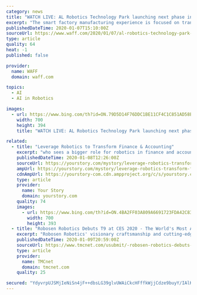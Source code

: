 ```yaml
---
category: news
title: "WATCH LIVE: AL Robotics Technology Park launching next phase in robotics training"
excerpt: "The smart factory manufacturing experience is focused on transformative technical areas including: automation & robotics, cybersecurity, artificial intelligence, augmented reality, virtual reality, data analytics, and 3D printing. “In our constant mission to stay ahead of the demands of the ever-changing manufacturing world, we needed to ..."
publishedDateTime: 2020-01-07T15:10:00Z
sourceUrl: https://www.waff.com/2020/01/07/al-robotics-technology-park-launching-next-phase-robotics-training/
type: article
quality: 64
heat: -1
published: false

provider:
  name: WAFF
  domain: waff.com

topics:
  - AI
  - AI in Robotics

images:
  - url: https://www.bing.com/th?id=ON.79D5D14F76DDC1BE11CF4C1C851AD58E
    width: 700
    height: 394
    title: "WATCH LIVE: AL Robotics Technology Park launching next phase in robotics training"

related:
  - title: "Leverage Robotics to Transform Finance & Accounting"
    excerpt: "who sees a bigger role for robotics in finance and accounting said, “To improve data standards and quality, RPA is an efficient and affordable digital initiative, which will lay the foundations for more advanced cognitive technologies such as artificial intelligence (AI).” Adopting RPA in finance and accounting will turn out to be a ..."
    publishedDateTime: 2020-01-08T12:26:00Z
    sourceUrl: https://yourstory.com/mystory/leverage-robotics-transform-finance-accounting
    ampUrl: https://yourstory.com/mystory/leverage-robotics-transform-finance-accounting/amp
    cdnAmpUrl: https://yourstory-com.cdn.ampproject.org/c/s/yourstory.com/mystory/leverage-robotics-transform-finance-accounting/amp
    type: article
    provider:
      name: Your Story
      domain: yourstory.com
    quality: 74
    images:
      - url: https://www.bing.com/th?id=ON.4BA2FF03A809A6691723FDA42C833AFC
        width: 700
        height: 393
  - title: "Robosen Robotics Debuts T9 at CES 2020 - The World's Most Advanced and Programmable Robot"
    excerpt: "Robosen Robotics' visionary craftsmanship and cutting-edge technology in artificial joint driving algorithms and digital electric drive technology, provide T9's artificial intelligence (AI) - Easy to remember voice commands, complex animations completed with precision control, captivating dance performances and innovative stunts. These ..."
    publishedDateTime: 2020-01-09T20:59:00Z
    sourceUrl: https://www.tmcnet.com/usubmit/-robosen-robotics-debuts-t9-ces-2020-worlds-most-/2020/01/09/9079372.htm
    type: article
    provider:
      name: TMCnet
      domain: tmcnet.com
    quality: 25

secured: "YdyvrpUJSMjIeNiSn4jF++dbsLG39glvUWAiCkcHFffkWjjCdze9buyY/IAlK5aQbZIxYw9eOfwDxkRltF6YJenFVXD7piCKLPOp6lcf51xV4cFeGn88Rf2hO0w5EJharIZVoFjU6MqvfVVxAq8ZYGr8QjTH5Y2M31+K01DpTl2ZSayCZtwXzH/ugskxtwh35T8qw8uDQmmknTH3fh8Eh330fQEaO3XhHkf1dpFupgt4AywZcVKnEy4x/Dpw9ILPPjDA7eceNp7We6n/jgqJog==;RO4o64SyxoNzPeDdGorMLw=="
---
```


